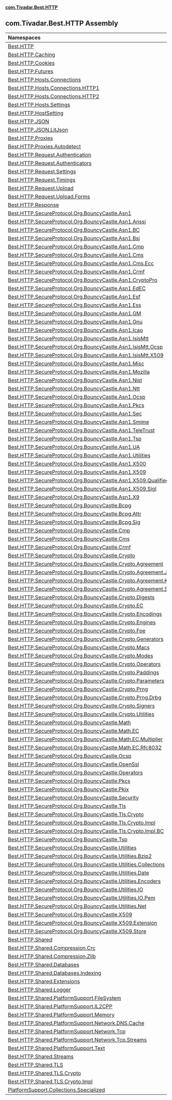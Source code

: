 #### [com.Tivadar.Best.HTTP](index.md 'index')

## com.Tivadar.Best.HTTP Assembly

| Namespaces | |
| :--- | :--- |
| [Best.HTTP](Best.HTTP.md 'Best.HTTP') | |
| [Best.HTTP.Caching](Best.HTTP.Caching.md 'Best.HTTP.Caching') | |
| [Best.HTTP.Cookies](Best.HTTP.Cookies.md 'Best.HTTP.Cookies') | |
| [Best.HTTP.Futures](Best.HTTP.Futures.md 'Best.HTTP.Futures') | |
| [Best.HTTP.Hosts.Connections](Best.HTTP.Hosts.Connections.md 'Best.HTTP.Hosts.Connections') | |
| [Best.HTTP.Hosts.Connections.HTTP1](Best.HTTP.Hosts.Connections.HTTP1.md 'Best.HTTP.Hosts.Connections.HTTP1') | |
| [Best.HTTP.Hosts.Connections.HTTP2](Best.HTTP.Hosts.Connections.HTTP2.md 'Best.HTTP.Hosts.Connections.HTTP2') | |
| [Best.HTTP.Hosts.Settings](Best.HTTP.Hosts.Settings.md 'Best.HTTP.Hosts.Settings') | |
| [Best.HTTP.HostSetting](Best.HTTP.HostSetting.md 'Best.HTTP.HostSetting') | |
| [Best.HTTP.JSON](Best.HTTP.JSON.md 'Best.HTTP.JSON') | |
| [Best.HTTP.JSON.LitJson](Best.HTTP.JSON.LitJson.md 'Best.HTTP.JSON.LitJson') | |
| [Best.HTTP.Proxies](Best.HTTP.Proxies.md 'Best.HTTP.Proxies') | |
| [Best.HTTP.Proxies.Autodetect](Best.HTTP.Proxies.Autodetect.md 'Best.HTTP.Proxies.Autodetect') | |
| [Best.HTTP.Request.Authentication](Best.HTTP.Request.Authentication.md 'Best.HTTP.Request.Authentication') | |
| [Best.HTTP.Request.Authenticators](Best.HTTP.Request.Authenticators.md 'Best.HTTP.Request.Authenticators') | |
| [Best.HTTP.Request.Settings](Best.HTTP.Request.Settings.md 'Best.HTTP.Request.Settings') | |
| [Best.HTTP.Request.Timings](Best.HTTP.Request.Timings.md 'Best.HTTP.Request.Timings') | |
| [Best.HTTP.Request.Upload](Best.HTTP.Request.Upload.md 'Best.HTTP.Request.Upload') | |
| [Best.HTTP.Request.Upload.Forms](Best.HTTP.Request.Upload.Forms.md 'Best.HTTP.Request.Upload.Forms') | |
| [Best.HTTP.Response](Best.HTTP.Response.md 'Best.HTTP.Response') | |
| [Best.HTTP.SecureProtocol.Org.BouncyCastle.Asn1](Best.HTTP.SecureProtocol.Org.BouncyCastle.Asn1.md 'Best.HTTP.SecureProtocol.Org.BouncyCastle.Asn1') | |
| [Best.HTTP.SecureProtocol.Org.BouncyCastle.Asn1.Anssi](Best.HTTP.SecureProtocol.Org.BouncyCastle.Asn1.Anssi.md 'Best.HTTP.SecureProtocol.Org.BouncyCastle.Asn1.Anssi') | |
| [Best.HTTP.SecureProtocol.Org.BouncyCastle.Asn1.BC](Best.HTTP.SecureProtocol.Org.BouncyCastle.Asn1.BC.md 'Best.HTTP.SecureProtocol.Org.BouncyCastle.Asn1.BC') | |
| [Best.HTTP.SecureProtocol.Org.BouncyCastle.Asn1.Bsi](Best.HTTP.SecureProtocol.Org.BouncyCastle.Asn1.Bsi.md 'Best.HTTP.SecureProtocol.Org.BouncyCastle.Asn1.Bsi') | |
| [Best.HTTP.SecureProtocol.Org.BouncyCastle.Asn1.Cmp](Best.HTTP.SecureProtocol.Org.BouncyCastle.Asn1.Cmp.md 'Best.HTTP.SecureProtocol.Org.BouncyCastle.Asn1.Cmp') | |
| [Best.HTTP.SecureProtocol.Org.BouncyCastle.Asn1.Cms](Best.HTTP.SecureProtocol.Org.BouncyCastle.Asn1.Cms.md 'Best.HTTP.SecureProtocol.Org.BouncyCastle.Asn1.Cms') | |
| [Best.HTTP.SecureProtocol.Org.BouncyCastle.Asn1.Cms.Ecc](Best.HTTP.SecureProtocol.Org.BouncyCastle.Asn1.Cms.Ecc.md 'Best.HTTP.SecureProtocol.Org.BouncyCastle.Asn1.Cms.Ecc') | |
| [Best.HTTP.SecureProtocol.Org.BouncyCastle.Asn1.Crmf](Best.HTTP.SecureProtocol.Org.BouncyCastle.Asn1.Crmf.md 'Best.HTTP.SecureProtocol.Org.BouncyCastle.Asn1.Crmf') | |
| [Best.HTTP.SecureProtocol.Org.BouncyCastle.Asn1.CryptoPro](Best.HTTP.SecureProtocol.Org.BouncyCastle.Asn1.CryptoPro.md 'Best.HTTP.SecureProtocol.Org.BouncyCastle.Asn1.CryptoPro') | |
| [Best.HTTP.SecureProtocol.Org.BouncyCastle.Asn1.EdEC](Best.HTTP.SecureProtocol.Org.BouncyCastle.Asn1.EdEC.md 'Best.HTTP.SecureProtocol.Org.BouncyCastle.Asn1.EdEC') | |
| [Best.HTTP.SecureProtocol.Org.BouncyCastle.Asn1.Esf](Best.HTTP.SecureProtocol.Org.BouncyCastle.Asn1.Esf.md 'Best.HTTP.SecureProtocol.Org.BouncyCastle.Asn1.Esf') | |
| [Best.HTTP.SecureProtocol.Org.BouncyCastle.Asn1.Ess](Best.HTTP.SecureProtocol.Org.BouncyCastle.Asn1.Ess.md 'Best.HTTP.SecureProtocol.Org.BouncyCastle.Asn1.Ess') | |
| [Best.HTTP.SecureProtocol.Org.BouncyCastle.Asn1.GM](Best.HTTP.SecureProtocol.Org.BouncyCastle.Asn1.GM.md 'Best.HTTP.SecureProtocol.Org.BouncyCastle.Asn1.GM') | |
| [Best.HTTP.SecureProtocol.Org.BouncyCastle.Asn1.Gnu](Best.HTTP.SecureProtocol.Org.BouncyCastle.Asn1.Gnu.md 'Best.HTTP.SecureProtocol.Org.BouncyCastle.Asn1.Gnu') | |
| [Best.HTTP.SecureProtocol.Org.BouncyCastle.Asn1.Icao](Best.HTTP.SecureProtocol.Org.BouncyCastle.Asn1.Icao.md 'Best.HTTP.SecureProtocol.Org.BouncyCastle.Asn1.Icao') | |
| [Best.HTTP.SecureProtocol.Org.BouncyCastle.Asn1.IsisMtt](Best.HTTP.SecureProtocol.Org.BouncyCastle.Asn1.IsisMtt.md 'Best.HTTP.SecureProtocol.Org.BouncyCastle.Asn1.IsisMtt') | |
| [Best.HTTP.SecureProtocol.Org.BouncyCastle.Asn1.IsisMtt.Ocsp](Best.HTTP.SecureProtocol.Org.BouncyCastle.Asn1.IsisMtt.Ocsp.md 'Best.HTTP.SecureProtocol.Org.BouncyCastle.Asn1.IsisMtt.Ocsp') | |
| [Best.HTTP.SecureProtocol.Org.BouncyCastle.Asn1.IsisMtt.X509](Best.HTTP.SecureProtocol.Org.BouncyCastle.Asn1.IsisMtt.X509.md 'Best.HTTP.SecureProtocol.Org.BouncyCastle.Asn1.IsisMtt.X509') | |
| [Best.HTTP.SecureProtocol.Org.BouncyCastle.Asn1.Misc](Best.HTTP.SecureProtocol.Org.BouncyCastle.Asn1.Misc.md 'Best.HTTP.SecureProtocol.Org.BouncyCastle.Asn1.Misc') | |
| [Best.HTTP.SecureProtocol.Org.BouncyCastle.Asn1.Mozilla](Best.HTTP.SecureProtocol.Org.BouncyCastle.Asn1.Mozilla.md 'Best.HTTP.SecureProtocol.Org.BouncyCastle.Asn1.Mozilla') | |
| [Best.HTTP.SecureProtocol.Org.BouncyCastle.Asn1.Nist](Best.HTTP.SecureProtocol.Org.BouncyCastle.Asn1.Nist.md 'Best.HTTP.SecureProtocol.Org.BouncyCastle.Asn1.Nist') | |
| [Best.HTTP.SecureProtocol.Org.BouncyCastle.Asn1.Ntt](Best.HTTP.SecureProtocol.Org.BouncyCastle.Asn1.Ntt.md 'Best.HTTP.SecureProtocol.Org.BouncyCastle.Asn1.Ntt') | |
| [Best.HTTP.SecureProtocol.Org.BouncyCastle.Asn1.Ocsp](Best.HTTP.SecureProtocol.Org.BouncyCastle.Asn1.Ocsp.md 'Best.HTTP.SecureProtocol.Org.BouncyCastle.Asn1.Ocsp') | |
| [Best.HTTP.SecureProtocol.Org.BouncyCastle.Asn1.Pkcs](Best.HTTP.SecureProtocol.Org.BouncyCastle.Asn1.Pkcs.md 'Best.HTTP.SecureProtocol.Org.BouncyCastle.Asn1.Pkcs') | |
| [Best.HTTP.SecureProtocol.Org.BouncyCastle.Asn1.Sec](Best.HTTP.SecureProtocol.Org.BouncyCastle.Asn1.Sec.md 'Best.HTTP.SecureProtocol.Org.BouncyCastle.Asn1.Sec') | |
| [Best.HTTP.SecureProtocol.Org.BouncyCastle.Asn1.Smime](Best.HTTP.SecureProtocol.Org.BouncyCastle.Asn1.Smime.md 'Best.HTTP.SecureProtocol.Org.BouncyCastle.Asn1.Smime') | |
| [Best.HTTP.SecureProtocol.Org.BouncyCastle.Asn1.TeleTrust](Best.HTTP.SecureProtocol.Org.BouncyCastle.Asn1.TeleTrust.md 'Best.HTTP.SecureProtocol.Org.BouncyCastle.Asn1.TeleTrust') | |
| [Best.HTTP.SecureProtocol.Org.BouncyCastle.Asn1.Tsp](Best.HTTP.SecureProtocol.Org.BouncyCastle.Asn1.Tsp.md 'Best.HTTP.SecureProtocol.Org.BouncyCastle.Asn1.Tsp') | |
| [Best.HTTP.SecureProtocol.Org.BouncyCastle.Asn1.UA](Best.HTTP.SecureProtocol.Org.BouncyCastle.Asn1.UA.md 'Best.HTTP.SecureProtocol.Org.BouncyCastle.Asn1.UA') | |
| [Best.HTTP.SecureProtocol.Org.BouncyCastle.Asn1.Utilities](Best.HTTP.SecureProtocol.Org.BouncyCastle.Asn1.Utilities.md 'Best.HTTP.SecureProtocol.Org.BouncyCastle.Asn1.Utilities') | |
| [Best.HTTP.SecureProtocol.Org.BouncyCastle.Asn1.X500](Best.HTTP.SecureProtocol.Org.BouncyCastle.Asn1.X500.md 'Best.HTTP.SecureProtocol.Org.BouncyCastle.Asn1.X500') | |
| [Best.HTTP.SecureProtocol.Org.BouncyCastle.Asn1.X509](Best.HTTP.SecureProtocol.Org.BouncyCastle.Asn1.X509.md 'Best.HTTP.SecureProtocol.Org.BouncyCastle.Asn1.X509') | |
| [Best.HTTP.SecureProtocol.Org.BouncyCastle.Asn1.X509.Qualified](Best.HTTP.SecureProtocol.Org.BouncyCastle.Asn1.X509.Qualified.md 'Best.HTTP.SecureProtocol.Org.BouncyCastle.Asn1.X509.Qualified') | |
| [Best.HTTP.SecureProtocol.Org.BouncyCastle.Asn1.X509.SigI](Best.HTTP.SecureProtocol.Org.BouncyCastle.Asn1.X509.SigI.md 'Best.HTTP.SecureProtocol.Org.BouncyCastle.Asn1.X509.SigI') | |
| [Best.HTTP.SecureProtocol.Org.BouncyCastle.Asn1.X9](Best.HTTP.SecureProtocol.Org.BouncyCastle.Asn1.X9.md 'Best.HTTP.SecureProtocol.Org.BouncyCastle.Asn1.X9') | |
| [Best.HTTP.SecureProtocol.Org.BouncyCastle.Bcpg](Best.HTTP.SecureProtocol.Org.BouncyCastle.Bcpg.md 'Best.HTTP.SecureProtocol.Org.BouncyCastle.Bcpg') | |
| [Best.HTTP.SecureProtocol.Org.BouncyCastle.Bcpg.Attr](Best.HTTP.SecureProtocol.Org.BouncyCastle.Bcpg.Attr.md 'Best.HTTP.SecureProtocol.Org.BouncyCastle.Bcpg.Attr') | |
| [Best.HTTP.SecureProtocol.Org.BouncyCastle.Bcpg.Sig](Best.HTTP.SecureProtocol.Org.BouncyCastle.Bcpg.Sig.md 'Best.HTTP.SecureProtocol.Org.BouncyCastle.Bcpg.Sig') | |
| [Best.HTTP.SecureProtocol.Org.BouncyCastle.Cmp](Best.HTTP.SecureProtocol.Org.BouncyCastle.Cmp.md 'Best.HTTP.SecureProtocol.Org.BouncyCastle.Cmp') | |
| [Best.HTTP.SecureProtocol.Org.BouncyCastle.Cms](Best.HTTP.SecureProtocol.Org.BouncyCastle.Cms.md 'Best.HTTP.SecureProtocol.Org.BouncyCastle.Cms') | |
| [Best.HTTP.SecureProtocol.Org.BouncyCastle.Crmf](Best.HTTP.SecureProtocol.Org.BouncyCastle.Crmf.md 'Best.HTTP.SecureProtocol.Org.BouncyCastle.Crmf') | |
| [Best.HTTP.SecureProtocol.Org.BouncyCastle.Crypto](Best.HTTP.SecureProtocol.Org.BouncyCastle.Crypto.md 'Best.HTTP.SecureProtocol.Org.BouncyCastle.Crypto') | |
| [Best.HTTP.SecureProtocol.Org.BouncyCastle.Crypto.Agreement](Best.HTTP.SecureProtocol.Org.BouncyCastle.Crypto.Agreement.md 'Best.HTTP.SecureProtocol.Org.BouncyCastle.Crypto.Agreement') | |
| [Best.HTTP.SecureProtocol.Org.BouncyCastle.Crypto.Agreement.JPake](Best.HTTP.SecureProtocol.Org.BouncyCastle.Crypto.Agreement.JPake.md 'Best.HTTP.SecureProtocol.Org.BouncyCastle.Crypto.Agreement.JPake') | |
| [Best.HTTP.SecureProtocol.Org.BouncyCastle.Crypto.Agreement.Kdf](Best.HTTP.SecureProtocol.Org.BouncyCastle.Crypto.Agreement.Kdf.md 'Best.HTTP.SecureProtocol.Org.BouncyCastle.Crypto.Agreement.Kdf') | |
| [Best.HTTP.SecureProtocol.Org.BouncyCastle.Crypto.Agreement.Srp](Best.HTTP.SecureProtocol.Org.BouncyCastle.Crypto.Agreement.Srp.md 'Best.HTTP.SecureProtocol.Org.BouncyCastle.Crypto.Agreement.Srp') | |
| [Best.HTTP.SecureProtocol.Org.BouncyCastle.Crypto.Digests](Best.HTTP.SecureProtocol.Org.BouncyCastle.Crypto.Digests.md 'Best.HTTP.SecureProtocol.Org.BouncyCastle.Crypto.Digests') | |
| [Best.HTTP.SecureProtocol.Org.BouncyCastle.Crypto.EC](Best.HTTP.SecureProtocol.Org.BouncyCastle.Crypto.EC.md 'Best.HTTP.SecureProtocol.Org.BouncyCastle.Crypto.EC') | |
| [Best.HTTP.SecureProtocol.Org.BouncyCastle.Crypto.Encodings](Best.HTTP.SecureProtocol.Org.BouncyCastle.Crypto.Encodings.md 'Best.HTTP.SecureProtocol.Org.BouncyCastle.Crypto.Encodings') | |
| [Best.HTTP.SecureProtocol.Org.BouncyCastle.Crypto.Engines](Best.HTTP.SecureProtocol.Org.BouncyCastle.Crypto.Engines.md 'Best.HTTP.SecureProtocol.Org.BouncyCastle.Crypto.Engines') | |
| [Best.HTTP.SecureProtocol.Org.BouncyCastle.Crypto.Fpe](Best.HTTP.SecureProtocol.Org.BouncyCastle.Crypto.Fpe.md 'Best.HTTP.SecureProtocol.Org.BouncyCastle.Crypto.Fpe') | |
| [Best.HTTP.SecureProtocol.Org.BouncyCastle.Crypto.Generators](Best.HTTP.SecureProtocol.Org.BouncyCastle.Crypto.Generators.md 'Best.HTTP.SecureProtocol.Org.BouncyCastle.Crypto.Generators') | |
| [Best.HTTP.SecureProtocol.Org.BouncyCastle.Crypto.Macs](Best.HTTP.SecureProtocol.Org.BouncyCastle.Crypto.Macs.md 'Best.HTTP.SecureProtocol.Org.BouncyCastle.Crypto.Macs') | |
| [Best.HTTP.SecureProtocol.Org.BouncyCastle.Crypto.Modes](Best.HTTP.SecureProtocol.Org.BouncyCastle.Crypto.Modes.md 'Best.HTTP.SecureProtocol.Org.BouncyCastle.Crypto.Modes') | |
| [Best.HTTP.SecureProtocol.Org.BouncyCastle.Crypto.Operators](Best.HTTP.SecureProtocol.Org.BouncyCastle.Crypto.Operators.md 'Best.HTTP.SecureProtocol.Org.BouncyCastle.Crypto.Operators') | |
| [Best.HTTP.SecureProtocol.Org.BouncyCastle.Crypto.Paddings](Best.HTTP.SecureProtocol.Org.BouncyCastle.Crypto.Paddings.md 'Best.HTTP.SecureProtocol.Org.BouncyCastle.Crypto.Paddings') | |
| [Best.HTTP.SecureProtocol.Org.BouncyCastle.Crypto.Parameters](Best.HTTP.SecureProtocol.Org.BouncyCastle.Crypto.Parameters.md 'Best.HTTP.SecureProtocol.Org.BouncyCastle.Crypto.Parameters') | |
| [Best.HTTP.SecureProtocol.Org.BouncyCastle.Crypto.Prng](Best.HTTP.SecureProtocol.Org.BouncyCastle.Crypto.Prng.md 'Best.HTTP.SecureProtocol.Org.BouncyCastle.Crypto.Prng') | |
| [Best.HTTP.SecureProtocol.Org.BouncyCastle.Crypto.Prng.Drbg](Best.HTTP.SecureProtocol.Org.BouncyCastle.Crypto.Prng.Drbg.md 'Best.HTTP.SecureProtocol.Org.BouncyCastle.Crypto.Prng.Drbg') | |
| [Best.HTTP.SecureProtocol.Org.BouncyCastle.Crypto.Signers](Best.HTTP.SecureProtocol.Org.BouncyCastle.Crypto.Signers.md 'Best.HTTP.SecureProtocol.Org.BouncyCastle.Crypto.Signers') | |
| [Best.HTTP.SecureProtocol.Org.BouncyCastle.Crypto.Utilities](Best.HTTP.SecureProtocol.Org.BouncyCastle.Crypto.Utilities.md 'Best.HTTP.SecureProtocol.Org.BouncyCastle.Crypto.Utilities') | |
| [Best.HTTP.SecureProtocol.Org.BouncyCastle.Math](Best.HTTP.SecureProtocol.Org.BouncyCastle.Math.md 'Best.HTTP.SecureProtocol.Org.BouncyCastle.Math') | |
| [Best.HTTP.SecureProtocol.Org.BouncyCastle.Math.EC](Best.HTTP.SecureProtocol.Org.BouncyCastle.Math.EC.md 'Best.HTTP.SecureProtocol.Org.BouncyCastle.Math.EC') | |
| [Best.HTTP.SecureProtocol.Org.BouncyCastle.Math.EC.Multiplier](Best.HTTP.SecureProtocol.Org.BouncyCastle.Math.EC.Multiplier.md 'Best.HTTP.SecureProtocol.Org.BouncyCastle.Math.EC.Multiplier') | |
| [Best.HTTP.SecureProtocol.Org.BouncyCastle.Math.EC.Rfc8032](Best.HTTP.SecureProtocol.Org.BouncyCastle.Math.EC.Rfc8032.md 'Best.HTTP.SecureProtocol.Org.BouncyCastle.Math.EC.Rfc8032') | |
| [Best.HTTP.SecureProtocol.Org.BouncyCastle.Ocsp](Best.HTTP.SecureProtocol.Org.BouncyCastle.Ocsp.md 'Best.HTTP.SecureProtocol.Org.BouncyCastle.Ocsp') | |
| [Best.HTTP.SecureProtocol.Org.BouncyCastle.OpenSsl](Best.HTTP.SecureProtocol.Org.BouncyCastle.OpenSsl.md 'Best.HTTP.SecureProtocol.Org.BouncyCastle.OpenSsl') | |
| [Best.HTTP.SecureProtocol.Org.BouncyCastle.Operators](Best.HTTP.SecureProtocol.Org.BouncyCastle.Operators.md 'Best.HTTP.SecureProtocol.Org.BouncyCastle.Operators') | |
| [Best.HTTP.SecureProtocol.Org.BouncyCastle.Pkcs](Best.HTTP.SecureProtocol.Org.BouncyCastle.Pkcs.md 'Best.HTTP.SecureProtocol.Org.BouncyCastle.Pkcs') | |
| [Best.HTTP.SecureProtocol.Org.BouncyCastle.Pkix](Best.HTTP.SecureProtocol.Org.BouncyCastle.Pkix.md 'Best.HTTP.SecureProtocol.Org.BouncyCastle.Pkix') | |
| [Best.HTTP.SecureProtocol.Org.BouncyCastle.Security](Best.HTTP.SecureProtocol.Org.BouncyCastle.Security.md 'Best.HTTP.SecureProtocol.Org.BouncyCastle.Security') | |
| [Best.HTTP.SecureProtocol.Org.BouncyCastle.Tls](Best.HTTP.SecureProtocol.Org.BouncyCastle.Tls.md 'Best.HTTP.SecureProtocol.Org.BouncyCastle.Tls') | |
| [Best.HTTP.SecureProtocol.Org.BouncyCastle.Tls.Crypto](Best.HTTP.SecureProtocol.Org.BouncyCastle.Tls.Crypto.md 'Best.HTTP.SecureProtocol.Org.BouncyCastle.Tls.Crypto') | |
| [Best.HTTP.SecureProtocol.Org.BouncyCastle.Tls.Crypto.Impl](Best.HTTP.SecureProtocol.Org.BouncyCastle.Tls.Crypto.Impl.md 'Best.HTTP.SecureProtocol.Org.BouncyCastle.Tls.Crypto.Impl') | |
| [Best.HTTP.SecureProtocol.Org.BouncyCastle.Tls.Crypto.Impl.BC](Best.HTTP.SecureProtocol.Org.BouncyCastle.Tls.Crypto.Impl.BC.md 'Best.HTTP.SecureProtocol.Org.BouncyCastle.Tls.Crypto.Impl.BC') | |
| [Best.HTTP.SecureProtocol.Org.BouncyCastle.Tsp](Best.HTTP.SecureProtocol.Org.BouncyCastle.Tsp.md 'Best.HTTP.SecureProtocol.Org.BouncyCastle.Tsp') | |
| [Best.HTTP.SecureProtocol.Org.BouncyCastle.Utilities](Best.HTTP.SecureProtocol.Org.BouncyCastle.Utilities.md 'Best.HTTP.SecureProtocol.Org.BouncyCastle.Utilities') | |
| [Best.HTTP.SecureProtocol.Org.BouncyCastle.Utilities.Bzip2](Best.HTTP.SecureProtocol.Org.BouncyCastle.Utilities.Bzip2.md 'Best.HTTP.SecureProtocol.Org.BouncyCastle.Utilities.Bzip2') | |
| [Best.HTTP.SecureProtocol.Org.BouncyCastle.Utilities.Collections](Best.HTTP.SecureProtocol.Org.BouncyCastle.Utilities.Collections.md 'Best.HTTP.SecureProtocol.Org.BouncyCastle.Utilities.Collections') | |
| [Best.HTTP.SecureProtocol.Org.BouncyCastle.Utilities.Date](Best.HTTP.SecureProtocol.Org.BouncyCastle.Utilities.Date.md 'Best.HTTP.SecureProtocol.Org.BouncyCastle.Utilities.Date') | |
| [Best.HTTP.SecureProtocol.Org.BouncyCastle.Utilities.Encoders](Best.HTTP.SecureProtocol.Org.BouncyCastle.Utilities.Encoders.md 'Best.HTTP.SecureProtocol.Org.BouncyCastle.Utilities.Encoders') | |
| [Best.HTTP.SecureProtocol.Org.BouncyCastle.Utilities.IO](Best.HTTP.SecureProtocol.Org.BouncyCastle.Utilities.IO.md 'Best.HTTP.SecureProtocol.Org.BouncyCastle.Utilities.IO') | |
| [Best.HTTP.SecureProtocol.Org.BouncyCastle.Utilities.IO.Pem](Best.HTTP.SecureProtocol.Org.BouncyCastle.Utilities.IO.Pem.md 'Best.HTTP.SecureProtocol.Org.BouncyCastle.Utilities.IO.Pem') | |
| [Best.HTTP.SecureProtocol.Org.BouncyCastle.Utilities.Net](Best.HTTP.SecureProtocol.Org.BouncyCastle.Utilities.Net.md 'Best.HTTP.SecureProtocol.Org.BouncyCastle.Utilities.Net') | |
| [Best.HTTP.SecureProtocol.Org.BouncyCastle.X509](Best.HTTP.SecureProtocol.Org.BouncyCastle.X509.md 'Best.HTTP.SecureProtocol.Org.BouncyCastle.X509') | |
| [Best.HTTP.SecureProtocol.Org.BouncyCastle.X509.Extension](Best.HTTP.SecureProtocol.Org.BouncyCastle.X509.Extension.md 'Best.HTTP.SecureProtocol.Org.BouncyCastle.X509.Extension') | |
| [Best.HTTP.SecureProtocol.Org.BouncyCastle.X509.Store](Best.HTTP.SecureProtocol.Org.BouncyCastle.X509.Store.md 'Best.HTTP.SecureProtocol.Org.BouncyCastle.X509.Store') | |
| [Best.HTTP.Shared](Best.HTTP.Shared.md 'Best.HTTP.Shared') | |
| [Best.HTTP.Shared.Compression.Crc](Best.HTTP.Shared.Compression.Crc.md 'Best.HTTP.Shared.Compression.Crc') | |
| [Best.HTTP.Shared.Compression.Zlib](Best.HTTP.Shared.Compression.Zlib.md 'Best.HTTP.Shared.Compression.Zlib') | |
| [Best.HTTP.Shared.Databases](Best.HTTP.Shared.Databases.md 'Best.HTTP.Shared.Databases') | |
| [Best.HTTP.Shared.Databases.Indexing](Best.HTTP.Shared.Databases.Indexing.md 'Best.HTTP.Shared.Databases.Indexing') | |
| [Best.HTTP.Shared.Extensions](Best.HTTP.Shared.Extensions.md 'Best.HTTP.Shared.Extensions') | |
| [Best.HTTP.Shared.Logger](Best.HTTP.Shared.Logger.md 'Best.HTTP.Shared.Logger') | |
| [Best.HTTP.Shared.PlatformSupport.FileSystem](Best.HTTP.Shared.PlatformSupport.FileSystem.md 'Best.HTTP.Shared.PlatformSupport.FileSystem') | |
| [Best.HTTP.Shared.PlatformSupport.IL2CPP](Best.HTTP.Shared.PlatformSupport.IL2CPP.md 'Best.HTTP.Shared.PlatformSupport.IL2CPP') | |
| [Best.HTTP.Shared.PlatformSupport.Memory](Best.HTTP.Shared.PlatformSupport.Memory.md 'Best.HTTP.Shared.PlatformSupport.Memory') | |
| [Best.HTTP.Shared.PlatformSupport.Network.DNS.Cache](Best.HTTP.Shared.PlatformSupport.Network.DNS.Cache.md 'Best.HTTP.Shared.PlatformSupport.Network.DNS.Cache') | |
| [Best.HTTP.Shared.PlatformSupport.Network.Tcp](Best.HTTP.Shared.PlatformSupport.Network.Tcp.md 'Best.HTTP.Shared.PlatformSupport.Network.Tcp') | |
| [Best.HTTP.Shared.PlatformSupport.Network.Tcp.Streams](Best.HTTP.Shared.PlatformSupport.Network.Tcp.Streams.md 'Best.HTTP.Shared.PlatformSupport.Network.Tcp.Streams') | |
| [Best.HTTP.Shared.PlatformSupport.Text](Best.HTTP.Shared.PlatformSupport.Text.md 'Best.HTTP.Shared.PlatformSupport.Text') | |
| [Best.HTTP.Shared.Streams](Best.HTTP.Shared.Streams.md 'Best.HTTP.Shared.Streams') | |
| [Best.HTTP.Shared.TLS](Best.HTTP.Shared.TLS.md 'Best.HTTP.Shared.TLS') | |
| [Best.HTTP.Shared.TLS.Crypto](Best.HTTP.Shared.TLS.Crypto.md 'Best.HTTP.Shared.TLS.Crypto') | |
| [Best.HTTP.Shared.TLS.Crypto.Impl](Best.HTTP.Shared.TLS.Crypto.Impl.md 'Best.HTTP.Shared.TLS.Crypto.Impl') | |
| [PlatformSupport.Collections.Specialized](PlatformSupport.Collections.Specialized.md 'PlatformSupport.Collections.Specialized') | |
